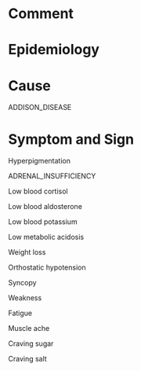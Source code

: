 # Comment

# Epidemiology

# Cause

ADDISON_DISEASE

# Symptom and Sign

Hyperpigmentation

ADRENAL_INSUFFICIENCY

Low blood cortisol

Low blood aldosterone

Low blood potassium

Low metabolic acidosis

Weight loss

Orthostatic hypotension

Syncopy

Weakness

Fatigue

Muscle ache

Craving sugar

Craving salt

